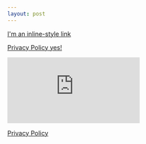 ```yaml
---
layout: post
---
```


[I'm an inline-style link](https://www.google.com)


[Privacy Policy yes!](https://www.iubenda.com/privacy-policy/49479223/legal?ifr=true&newmarkup=yes)


<iframe src="https://www.iubenda.com/privacy-policy/49479223/legal?ifr=true&newmarkup=yes" frameborder="0"></iframe>


<a href="https://www.iubenda.com/privacy-policy/49479223/legal?ifr=true&newmarkup=yes" class="iubenda-white no-brand iubenda-embed iub-legal-only iub-body-embed" title="Privacy Policy">Privacy Policy</a> <script type="text/javascript">(function (w,d) {var loader = function () {var s = d.createElement("script"), tag = d.getElementsByTagName("script")[0]; s.src="https://cdn.iubenda.com/iubenda.js"; tag.parentNode.insertBefore(s,tag);}; if(w.addEventListener){w.addEventListener("load", loader, false);}else if(w.attachEvent){w.attachEvent("onload", loader);}else{w.onload = loader;}})(window, document);</script>

